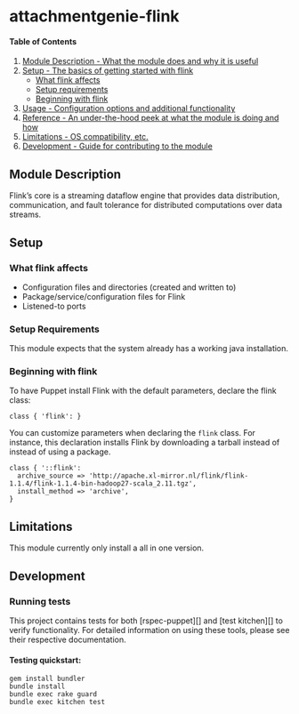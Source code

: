 # attachmentgenie-flink

#### Table of Contents

1. [Module Description - What the module does and why it is useful](#module-description)
2. [Setup - The basics of getting started with flink](#setup)
    * [What flink affects](#what-flink-affects)
    * [Setup requirements](#setup-requirements)
    * [Beginning with flink](#beginning-with-flink)
3. [Usage - Configuration options and additional functionality](#usage)
4. [Reference - An under-the-hood peek at what the module is doing and how](#reference)
5. [Limitations - OS compatibility, etc.](#limitations)
6. [Development - Guide for contributing to the module](#development)

## Module Description

Flink’s core is a streaming dataflow engine that provides data distribution, communication,
and fault tolerance for distributed computations over data streams.

## Setup

### What flink affects

- Configuration files and directories (created and written to)
- Package/service/configuration files for Flink
- Listened-to ports

### Setup Requirements

This module expects that the system already has a working java installation.

### Beginning with flink

To have Puppet install Flink with the default parameters, declare the flink class:

``` puppet
class { 'flink': }
```

You can customize parameters when declaring the `flink` class. For instance,
 this declaration installs Flink by downloading a tarball instead of instead of using a package.

``` puppet
class { '::flink':
  archive_source => 'http://apache.xl-mirror.nl/flink/flink-1.1.4/flink-1.1.4-bin-hadoop27-scala_2.11.tgz',
  install_method => 'archive',
}
```

## Limitations

This module currently only install a all in one version.

## Development

### Running tests

This project contains tests for both [rspec-puppet][] and [test kitchen][] to verify functionality. For detailed information on using these tools, please see their respective documentation.

#### Testing quickstart:

```
gem install bundler
bundle install
bundle exec rake guard
bundle exec kitchen test